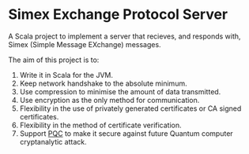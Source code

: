 # Simex Exchange Protocol Server

A Scala project to implement a server that recieves, and responds with, Simex (Simple Message EXchange) messages.

The aim of this project is to:

1. Write it in Scala for the JVM. 
2. Keep network handshake to the absolute minimum.
3. Use compression to minimise the amount of data transmitted.
4. Use encryption as the only method for communication.
5. Flexibility in the use of privately generated certificates or CA signed certificates.
6. Flexibility in the method of certificate verification.
7. Support [PQC](https://en.wikipedia.org/wiki/Post-quantum_cryptography) to make it secure against future Quantum computer cryptanalytic attack.
